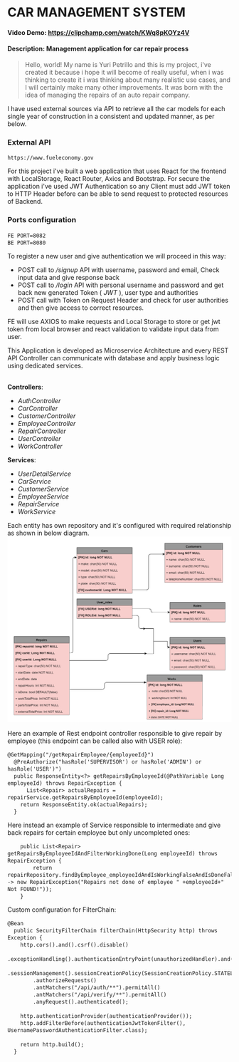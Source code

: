 # CAR MANAGEMENT SYSTEM
#### Video Demo:  <https://clipchamp.com/watch/KWq8pKOYz4V>
#### Description: **Management application for car repair process**


>Hello, world!
My name is Yuri Petrillo and this is my project, i've created it because i hope it will become of really useful, when i was thinking to create it i was thinking about many realistic use cases, and I will certainly make many other improvements.
It was born with the idea of managing the repairs of an auto repair company.

I have used external sources via API to retrieve all the car models for each single year of construction in a consistent and updated manner, as per below.
### External API
```
https://www.fueleconomy.gov
```

For this project i've built a web application that uses React for the frontend with LocalStorage, React Router, Axios and Bootstrap.
For secure the application i've used JWT Authentication so any Client must add JWT token to HTTP Header before can be able to send request to protected resources of Backend.

### Ports configuration
```
FE PORT=8082
BE PORT=8080
```

To register a new user and give authentication we will proceed in this way:

  - POST call to  */signup*  API with username, password and email, Check input data and give response back<br />
  - POST call to  */login*  API with personal username and password and get back new generated Token ( *JWT* ), user type and authorities<br />
  - POST call with Token on Request Header and check for user authorities and then give access to correct resources.<br />

FE will use AXIOS to make requests and Local Storage to store or get jwt token from local browser and react validation to validate input data from user.

This Application is developed as Microservice Architecture and every REST API Controller can communicate with database and apply business logic using dedicated services.
<br /><br />

**Controllers**: 
- *AuthController*
- *CarController*
- *CustomerController*
- *EmployeeController*
- *RepairController*
- *UserController*
- *WorkController*

**Services**:
- *UserDetailService*
- *CarService*
- *CustomerService*
- *EmployeeService*
- *RepairService*
- *WorkService*


Each entity has own repository and it's configured with required relationship as shown in below diagram.<br />
![Relational Database Schema Detail](CMS_Schema.jpg)

Here an example of Rest endpoint controller responsible to give repair by employee (this endpoint can be called also with USER role):
```
@GetMapping("/getRepairEmployee/{employeeId}")
  @PreAuthorize("hasRole('SUPERVISOR') or hasRole('ADMIN') or hasRole('USER')")
  public ResponseEntity<?> getRepairsByEmployeeId(@PathVariable Long employeeId) throws RepairException {
	  List<Repair> actualRepairs = repairService.getRepairsByEmployeeId(employeeId);
    return ResponseEntity.ok(actualRepairs);
  }
```

Here instead an example of Service responsible to intermediate and give back repairs for certain employee but only uncompleted ones:
```
	public List<Repair> getRepairsByEmployeeIdAndFilterWorkingDone(Long employeeId) throws RepairException {
		return repairRepository.findByEmployee_employeeIdAndIsWorkingFalseAndIsDoneFalse(employeeId).orElseThrow(() -> new RepairException("Repairs not done of employee " +employeeId+" Not FOUND!"));
	}
```

Custom configuration for FilterChain:
```
@Bean
  public SecurityFilterChain filterChain(HttpSecurity http) throws Exception {
    http.cors().and().csrf().disable()
        .exceptionHandling().authenticationEntryPoint(unauthorizedHandler).and()
        .sessionManagement().sessionCreationPolicy(SessionCreationPolicy.STATELESS).and()
        .authorizeRequests()
        .antMatchers("/api/auth/**").permitAll()
        .antMatchers("/api/verify/**").permitAll()
        .anyRequest().authenticated();
    
    http.authenticationProvider(authenticationProvider());
    http.addFilterBefore(authenticationJwtTokenFilter(), UsernamePasswordAuthenticationFilter.class);
    
    return http.build();
  }
```

